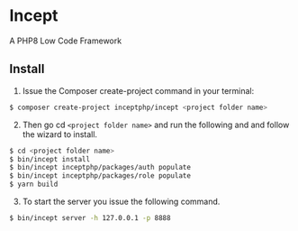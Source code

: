 # Incept
A PHP8 Low Code Framework

## Install

1. Issue the Composer create-project command in your terminal:

```bash
$ composer create-project inceptphp/incept <project folder name>
```

2. Then go cd `<project folder name>` and run the following and and follow the
wizard to install.

```bash
$ cd <project folder name>
$ bin/incept install
$ bin/incept inceptphp/packages/auth populate
$ bin/incept inceptphp/packages/role populate
$ yarn build
```

3. To start the server you issue the following command.

```bash
$ bin/incept server -h 127.0.0.1 -p 8888
```
